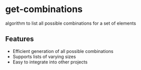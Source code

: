 # get-combinations
algorithm to list all possible combinations for a set of elements


## Features
- Efficient generation of all possible combinations
- Supports lists of varying sizes
- Easy to integrate into other projects
